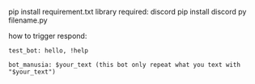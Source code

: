 pip install requirement.txt
library required: discord
pip install discord
py filename.py

how to trigger respond:

    test_bot: hello, !help

    bot_manusia: $your_text (this bot only repeat what you text with "$your_text")